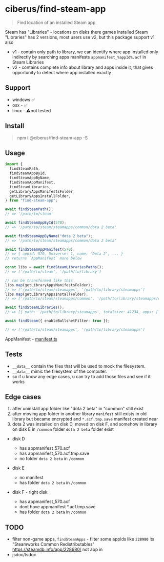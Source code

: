 # ciberus/find-steam-app

> Find location of an installed Steam app

Steam has "Libraries" - locations on disks there games installed
Steam "Libraries" has 2 versions, most users use v2, but this package support v1 also

- v1 - contain only path to library, we can identify where app installed only indirectly by searching apps manifests `appmanifest_%appId%.acf` in Steam Libraries
- v2 - contains complete info about library and apps inside it, that gives opportunity to detect where app installed exactly

## Support

- windows ✅
- osx - ✅
- linux - ⚠️not tested

## Install

> npm i @ciberus/find-steam-app -S

## Usage

```ts
import {
  findSteamPath,
  findSteamAppById,
  findSteamAppByName,
  findSteamAppManifest,
  findSteamLibraries,
  getLibraryAppsManifestsFolder,
  getLibraryAppsInstallFolder,
} from "find-steam-app";

await findSteamPath();
// => '/path/to/steam'

await findSteamAppById(570);
// => '/path/to/steam/steamapps/common/dota 2 beta'

await findSteamAppByName("dota 2 beta");
// => '/path/to/steam/steamapps/common/dota 2 beta'

await findSteamAppManifest(570);
// => { appid: 570, Universe: 1, name: 'Dota 2', ... }
// returns `AppManifest` more below

const libs = await findSteamLibrariesPaths();
// => ['/path/to/steam', '/path/to/library']

// can be transformed like this
libs.map(getLibraryAppsManifestsFolder);
// => ['/path/to/steam/steamapps', '/path/to/library/steamapps']
libs.map(getLibraryAppsInstallFolder);
// => ['/path/to/steam/steamapps/common', '/path/to/library/steamapps/common']

await findSteamLibraries();
// => [{ path: '/path/to/library/steamapps', totalsize: 41234, apps: ['570'], ... }, ...]

await findSteam({ enableBullshetFilter: true });

// => ['/path/to/steam/steamapps', '/path/to/library/steamapps']
```

AppManifest - [manifest.ts](src/manifest.ts)

## Tests

- `__data__` contain the files that will be used to mock the filesystem.
- `__data__` mimic the filesystem of the computer.
- so if u know any edge cases, u can try to add those files and see if it works

## Edge cases

1. after uninstall app folder like "dota 2 beta" in "common" still exist
2. after moving app folder in another library `manifest` still exists in old library but became encrypted and `*.acf.tmp.save` manifest created near
3. dota 2 was installed on disk D, moved on disk F, and somehow in library on disk E in `/common` folder `dota 2 beta` folder exist

- disk D
  - has appmanifest_570.acf
  - has appmanifest_570.acf.tmp.save
  - no folder `dota 2 beta` in `/common`
- disk E
  - no manifest
  - has folder `dota 2 beta` in `/common`
- disk F - right disk

  - has appmanifest_570.acf
  - dont have appmanifest \*.acf.tmp.save
  - has folder `dota 2 beta` in `/common`

## TODO

- filter non-game apps, `findSteamApps` - filter some appIds like `228980` its "Steamworks Common Redistributables" https://steamdb.info/app/228980/ not app in
- jsdoc/tsdoc
